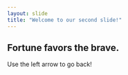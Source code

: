 ```yaml
---
layout: slide
title: "Welcome to our second slide!"
---
```

## Fortune favors the brave.
Use the left arrow to go back!